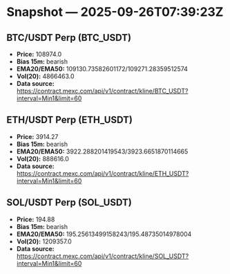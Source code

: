 # Snapshot — 2025-09-26T07:39:23Z

## BTC/USDT Perp (BTC_USDT)
- **Price:** 108974.0
- **Bias 15m:** bearish
- **EMA20/EMA50:** 109130.73582601172/109271.28359512574
- **Vol(20):** 4866463.0
- **Data source:** https://contract.mexc.com/api/v1/contract/kline/BTC_USDT?interval=Min1&limit=60

## ETH/USDT Perp (ETH_USDT)
- **Price:** 3914.27
- **Bias 15m:** bearish
- **EMA20/EMA50:** 3922.288201419543/3923.6651870114665
- **Vol(20):** 888616.0
- **Data source:** https://contract.mexc.com/api/v1/contract/kline/ETH_USDT?interval=Min1&limit=60

## SOL/USDT Perp (SOL_USDT)
- **Price:** 194.88
- **Bias 15m:** bearish
- **EMA20/EMA50:** 195.25613499158243/195.48735014978004
- **Vol(20):** 1209357.0
- **Data source:** https://contract.mexc.com/api/v1/contract/kline/SOL_USDT?interval=Min1&limit=60
